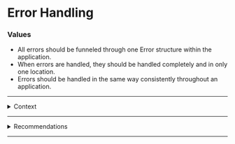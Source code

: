 # Error Handling

### Values

- All errors should be funneled through one Error structure within the application.
- When errors are handled, they should be handled completely and in only one location.
- Errors should be handled in the same way consistently throughout an application.

---

<details><summary>Context</summary><p>

There are three overarching types of errors: 

- *silent* - The error is minor or expected and does not significantly effect the user experience. 
- *surfaceable* - The error significantly affects the user experience and therefore should be surfaced to the user.
- *critical* - The error puts the application is in a dangerous state and should crash. 

Several operations are rife with opportunities for errors. For example, a standard URL request has multiple failure points. 

![Standard URLRequest Errors Image](https://github.com/fuzz-productions/iOSPlaybook/blob/master/opportunities_for_error.png)

</p></details>

---

<details><summary>Recommendations</summary><p>

Error handling is highly contextual, and therefore no set protocol for error handling across projects is currently set. However, here are some thoughts on the matter. 

- Error Structure

  *Having a singlular place to funnel every error an application throws should be a feature in every application.* 
  
  - *Option Set* - Using an option set can be beneficial to track errors that are coming back from chained calls (especially to multiple API's). Option sets can help track exactly where an error failed. 
  - *Protocol Extensions for Views* - having views that present errors conform to an ErrorPresenter protocol that handles errors allows views to present errors in the same fashion consistently throughout the application. 

- Request Structure
  
  - *State Tracking* - Using enums to track state for requests can allow for views to adapt for errors from a more central location. More on this strucure [here.](http://khanlou.com/2017/03/that-one-optional-property/)

</p></details>

---
